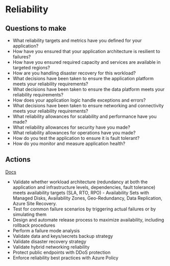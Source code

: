# Reliability

## Questions to make

* What reliability targets and metrics have you defined for your application?
* How have you ensured that your application architecture is resilient to failures?
* How have you ensured required capacity and services are available in targeted regions?
* How are you handling disaster recovery for this workload?
* What decisions have been taken to ensure the application platform meets your reliability requirements?
* What decisions have been taken to ensure the data platform meets your reliability requirements?
* How does your application logic handle exceptions and errors?
* What decisions have been taken to ensure networking and connectivity meets your reliability requirements?
* What reliability allowances for scalability and performance have you made?
* What reliability allowances for security have you made?
* What reliability allowances for operations have you made?
* How do you test the application to ensure it is fault tolerant?
* How do you monitor and measure application health?

## Actions

[Docs](https://docs.microsoft.com/en-us/azure/architecture/framework/resiliency/overview)

* Validate whether workload architecture (redundancy at both the application and infrastructure levels, dependencies, fault tolerance) meets availability targets (SLA, RTO, RPO) - Availability Sets with Managed Disks, Availability Zones, Geo-Redundancy, Data Replication, Azure Site Recovery.
* Test for common failure scenarios by triggering actual failures or by simulating them
* Design and automate release process to maximize availability, including rollback procedures
* Perform a failure mode analysis
* Validate data and keys/secrets backup strategy
* Validate disaster recovery strategy
* Validate hybrid networking reliability
* Protect public endpoints with DDoS protection
* Enforce reliability best practices with Azure Policy
